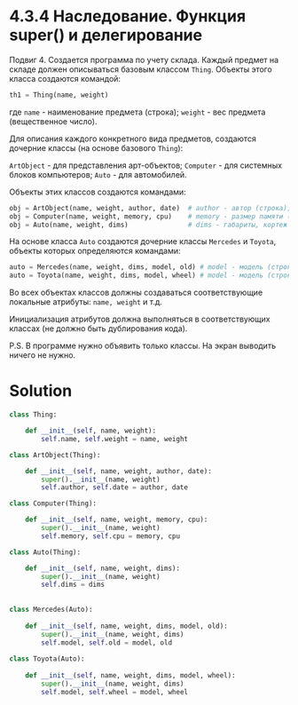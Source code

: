 # 4.3.4 Наследование. Функция super() и делегирование

Подвиг 4. Создается программа по учету склада. Каждый предмет на складе должен описываться базовым классом `Thing`.
Объекты этого класса создаются командой:

```python
th1 = Thing(name, weight)
```

где `name` - наименование предмета (строка); `weight` - вес предмета (вещественное число).

Для описания каждого конкретного вида предметов, создаются дочерние классы (на основе базового `Thing`):

`ArtObject` - для представления арт-объектов;
`Computer` - для системных блоков компьютеров;
`Auto` - для автомобилей.

Объекты этих классов создаются командами:

```python
obj = ArtObject(name, weight, author, date)  # author - автор (строка); date - дата создания (строка)
obj = Computer(name, weight, memory, cpu)    # memory - размер памяти (целое число); cpu - тип процессора (строка)
obj = Auto(name, weight, dims)               # dims - габариты, кортеж (width, length, height) - вещественные или целые числа
```

На основе класса `Auto` создаются дочерние классы `Mercedes` и `Toyota`, объекты которых определяются командами:

```python
auto = Mercedes(name, weight, dims, model, old) # model - модель (строка); old - время использования, в годах (целое число)
auto = Toyota(name, weight, dims, model, wheel) # model - модель (строка); wheel - тип руля: True - леворульный, False - праворульный
```

Во всех объектах классов должны создаваться соответствующие локальные атрибуты: `name, weight` и т.д.

Инициализация атрибутов должна выполняться в соответствующих классах (не должно быть дублирования кода).

P.S. В программе нужно объявить только классы. На экран выводить ничего не нужно.

# Solution

```python
class Thing:

    def __init__(self, name, weight):
        self.name, self.weight = name, weight

class ArtObject(Thing):

    def __init__(self, name, weight, author, date):
        super().__init__(name, weight)
        self.author, self.date = author, date

class Computer(Thing):

    def __init__(self, name, weight, memory, cpu):
        super().__init__(name, weight)
        self.memory, self.cpu = memory, cpu

class Auto(Thing):

    def __init__(self, name, weight, dims):
        super().__init__(name, weight)
        self.dims = dims
        
        
class Mercedes(Auto):
    
    def __init__(self, name, weight, dims, model, old):
        super().__init__(name, weight, dims)
        self.model, self.old = model, old
        
class Toyota(Auto):
    
    def __init__(self, name, weight, dims, model, wheel):
        super().__init__(name, weight, dims)
        self.model, self.wheel = model, wheel
```